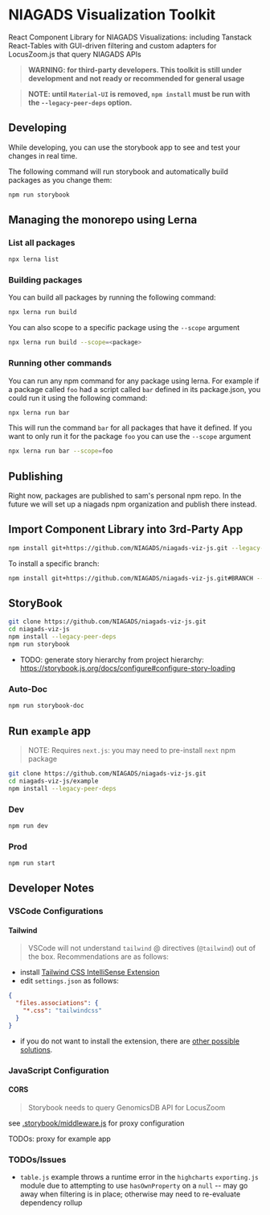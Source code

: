 # NIAGADS Visualization Toolkit

React Component Library for NIAGADS Visualizations: including Tanstack React-Tables with GUI-driven filtering and custom adapters for LocusZoom.js that query NIAGADS APIs

> **WARNING: for third-party developers. This toolkit is still under development and not ready or recommended for general usage**

> **NOTE: until `Material-UI` is removed,  `npm install` must be run with the `--legacy-peer-deps` option.**

## Developing

While developing, you can use the storybook app to see and test your changes in real time.

The following command will run storybook and automatically build packages as you change them:

```bash
npm run storybook
```

## Managing the monorepo using Lerna

### List all packages

```bash
npx lerna list
```

### Building packages

You can build all packages by running the following command:

```bash
npx lerna run build
```

You can also scope to a specific package using the `--scope` argument

```bash
npx lerna run build --scope=<package>
```

### Running other commands

You can run any npm command for any package using lerna.
For example if a package called `foo` had a script called `bar` defined in
its package.json, you could run it using the following command:

```bash
npx lerna run bar
```

This will run the command `bar` for all packages that have it defined.
If you want to only run it for the package `foo` you can use the `--scope` argument

```bash
npx lerna run bar --scope=foo
```

## Publishing

Right now, packages are published to sam's personal npm repo.
In the future we will set up a niagads npm organization and publish there instead.


## Import Component Library into 3rd-Party App

```bash
npm install git+https://github.com/NIAGADS/niagads-viz-js.git --legacy-peer-deps
```

To install a specific branch:

```bash
npm install git+https://github.com/NIAGADS/niagads-viz-js.git#BRANCH --legacy-peer-deps
```

## StoryBook

```bash
git clone https://github.com/NIAGADS/niagads-viz-js.git 
cd niagads-viz-js
npm install --legacy-peer-deps
npm run storybook
```

* TODO: generate story hierarchy from project hierarchy: https://storybook.js.org/docs/configure#configure-story-loading

### Auto-Doc

```bash
npm run storybook-doc
```


## Run `example` app

> NOTE: Requires `next.js`: you may need to pre-install `next` npm package

```bash
git clone https://github.com/NIAGADS/niagads-viz-js.git 
cd niagads-viz-js/example
npm install --legacy-peer-deps
```

### Dev

```bash
npm run dev
```

### Prod

```bash
npm run start
```

## Developer Notes

### VSCode Configurations

#### Tailwind

> VSCode will not understand `tailwind` @ directives (`@tailwind`) out of the box. Recommendations are as follows:

* install [Tailwind CSS IntelliSense Extension](https://marketplace.visualstudio.com/items?itemName=bradlc.vscode-tailwindcss)
* edit `settings.json` as follows:

```json
{
  "files.associations": {
    "*.css": "tailwindcss"
  }
}
```

* if you do not want to install the extension, there are [other possible solutions](https://byby.dev/at-rule-tailwind).

### JavaScript Configuration

#### CORS

> Storybook needs to query GenomicsDB API for LocusZoom

see [.storybook/middleware.js](.storybook/middleware.js) for proxy configuration

TODOs: proxy for example app

### TODOs/Issues

* `table.js` example throws a runtime error in the `highcharts` `exporting.js` module due to attempting to use `hasOwnProperty` on a `null` -- may go away when filtering is in place; otherwise may need to re-evaluate dependency rollup
